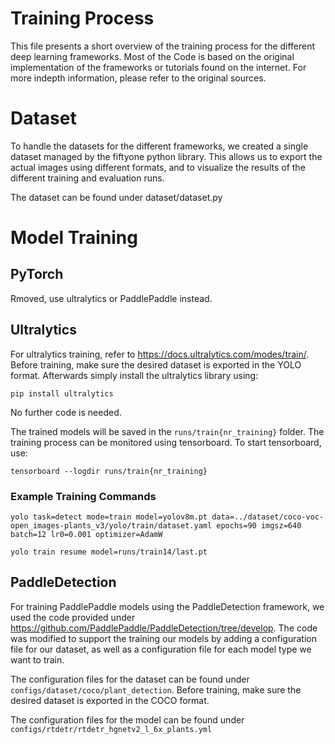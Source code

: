 # Training Process
This file presents a short overview of the training process for the different deep learning frameworks. Most of the Code is based on the original implementation of the frameworks or tutorials found on the internet. For more indepth information, please refer to the original sources.

# Dataset
To handle the datasets for the different frameworks, we created a single dataset managed by the fiftyone python library. This allows us to export the actual images using different formats, and to visualize the results of the different training and evaluation runs.

The dataset can be found under dataset/dataset.py

# Model Training

## PyTorch
Rmoved, use ultralytics or PaddlePaddle instead.

## Ultralytics
For ultralytics training, refer to https://docs.ultralytics.com/modes/train/. Before training, make sure the desired dataset is exported in the YOLO format. Afterwards simply install the ultralytics library using:

```pip install ultralytics```

No further code is needed.

The trained models will be saved in the ```runs/train{nr_training}``` folder. The training process can be monitored using tensorboard. To start tensorboard, use:

```tensorboard --logdir runs/train{nr_training}```

### Example Training Commands

```yolo task=detect mode=train model=yolov8m.pt data=../dataset/coco-voc-open_images-plants_v3/yolo/train/dataset.yaml epochs=90 imgsz=640 batch=12 lr0=0.001 optimizer=AdamW```

```yolo train resume model=runs/train14/last.pt```

## PaddleDetection
For training PaddlePaddle models using the PaddleDetection framework, we used the code provided under https://github.com/PaddlePaddle/PaddleDetection/tree/develop.
The code was modified to support the training our models by adding a configuration file for our dataset, as well as a configuration file for each model type we want to train.

The configuration files for the dataset can be found under ```configs/dataset/coco/plant_detection```. Before training, make sure the desired dataset is exported in the COCO format.

The configuration files for the model can be found under ```configs/rtdetr/rtdetr_hgnetv2_l_6x_plants.yml```